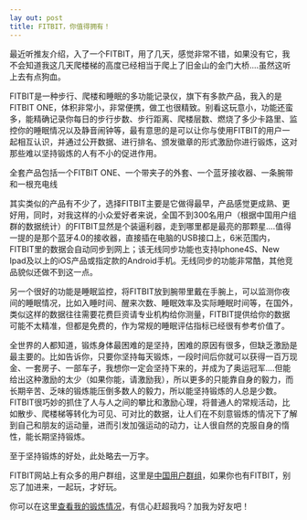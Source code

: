 ```yaml
---
lay out: post
title: FITBIT，你值得拥有！
---
```


最近听推友介绍，入了一个FITBIT，用了几天，感觉非常不错，如果没有它，我不会知道我这几天爬楼梯的高度已经相当于爬上了旧金山的金门大桥....虽然这听上去有点狗血。

FITBIT是一种步行、爬楼和睡眠的多功能记录仪，旗下有多款产品，我入的是FITBIT ONE，体积非常小，非常便携，做工也很精致。别看这玩意小，功能还蛮多，能精确记录你每日的步行步数、步行距离、爬楼层数、燃烧了多少卡路里、监控你的睡眠情况以及静音闹钟等，最有意思的是可以让你与使用FITBIT的用户一起相互认识，并通过公开数据、进行排名、颁发徽章的形式激励你进行锻炼，这对那些难以坚持锻炼的人有不小的促进作用。

全套产品包括一个FITBIT ONE、一个带夹子的外套、一个蓝牙接收器、一条腕带和一根充电线

其实类似的产品有不少了，选择FITBIT主要是它做得最早，产品感觉更成熟、更好用，同时，对我这样的小众爱好者来说，全国不到300名用户（根据中国用户组群的数据统计）的FITBIT显然是个装逼利器，走到哪里都是最亮的那颗星....值得一提的是那个蓝牙4.0的接收器，直接插在电脑的USB接口上，6米范围内，FITBIT里的数据会自动同步到网上；该无线同步功能也支持Iphone4S、New Ipad及以上的iOS产品或指定款的Android手机。无线同步的功能非常酷，其他竞品貌似还做不到这一点。

另一个很好的功能是睡眠监控，将FITBIT放到腕带里戴在手腕上，可以监测你夜间的睡眠情况，比如入睡时间、醒来次数、睡眠效率及实际睡眠时间等，在国外，类似这样的数据往往需要花费巨资请专业机构给你测量，FITBIT提供给你的数据可能不太精准，但都是免费的，作为常规的睡眠评估指标已经很有参考价值了。

全世界的人都知道，锻炼身体最困难的是坚持，困难的原因有很多，但缺乏激励是最主要的。比如告诉你，只要你坚持每天锻炼，一段时间后你就可以获得一百万现金、一套房子、一部车子，我想你一定会坚持下来的，并成为了奥运冠军....但能给出这种激励的太少（如果你能，请激励我），所以更多的只能靠自身的毅力，而长期辛苦、乏味的锻炼能压倒多数人的毅力，所以能坚持锻炼的人总是少数。FITBIT很巧妙的抓住了人与人之间的攀比和激励心理，将普通人的常规活动，比如散步、爬楼梯等转化为可见、可对比的数据，让人们在不刻意锻炼的情况下了解到自己和朋友的运动量，进而引发加强运动的动力，让人很自然的克服自身的惰性，能长期坚持锻炼。

至于坚持锻炼的好处，此处略去一万字。

FITBIT网站上有众多的用户群组，这里是[中国用户群组](http://www.fitbit.com/group/229BXW)，如果你也有FITBIT，别忘了加进来，一起玩，才好玩。

你可以在这里[查看我的锻炼情况](http://www.fitbit.com/user/25MM36)，有信心赶超我吗？加我为好友吧！
